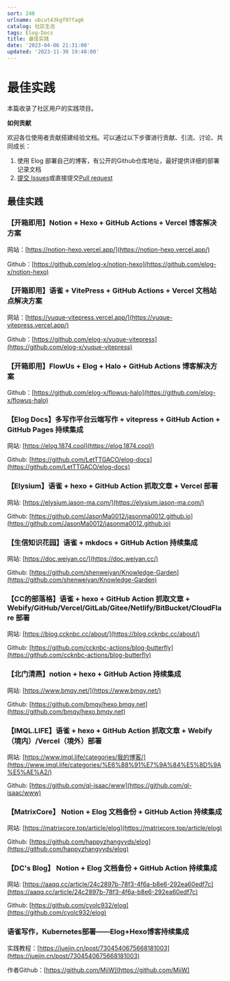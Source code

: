 ```yaml
---
sort: 240
urlname: ubcut43kgf97fag6
catalog: 社区生态
tags: Elog-Docs
title: 最佳实践
date: '2023-04-06 21:31:00'
updated: '2023-11-30 19:48:00'
---
```


# 最佳实践


本篇收录了社区用户的实践项目。


**如何贡献**


欢迎各位使用者贡献搭建经验文档。可以通过以下步骤进行贡献、引流、讨论、共同成长：

1. 使用 Elog 部署自己的博客，有公开的Github仓库地址，最好提供详细的部署记录文档
2. [提交 Issues](https://github.com/LetTTGACO/elog/issues/2)或直接提交[Pull request](https://github.com/LetTTGACO/elog/pulls)

## 最佳实践


### 【开箱即用】Notion + Hexo + GitHub Actions + Vercel 博客解决方案


网站：[https://notion-hexo.vercel.app/](https://notion-hexo.vercel.app/)


Github：[https://github.com/elog-x/notion-hexo](https://github.com/elog-x/notion-hexo)


### 【开箱即用】语雀 + VitePress + GitHub Actions + Vercel 文档站点解决方案


网站：[https://yuque-vitepress.vercel.app/](https://yuque-vitepress.vercel.app/)


Github：[https://github.com/elog-x/yuque-vitepress](https://github.com/elog-x/yuque-vitepress)


### 【开箱即用】FlowUs + Elog + Halo + GitHub Actions 博客解决方案


Github：[https://github.com/elog-x/flowus-halo](https://github.com/elog-x/flowus-halo)


### 【Elog Docs】多写作平台云端写作 + vitepress + GitHub Action + GitHub Pages 持续集成


网站: [https://elog.1874.cool](https://elog.1874.cool/)


Github: [https://github.com/LetTTGACO/elog-docs](https://github.com/LetTTGACO/elog-docs)


### 【Elysium】语雀 + hexo + GitHub Action 抓取文章 + Vercel 部署


网站: [https://elysium.jason-ma.com/](https://elysium.jason-ma.com/)


Github: [https://github.com/JasonMa0012/jasonma0012.github.io](https://github.com/JasonMa0012/jasonma0012.github.io)


### 【生信知识花园】语雀 + mkdocs + GitHub Action 持续集成


网站: [https://doc.weiyan.cc/](https://doc.weiyan.cc/)


Github: [https://github.com/shenweiyan/Knowledge-Garden](https://github.com/shenweiyan/Knowledge-Garden)


### 【CC的部落格】语雀 + hexo + GitHub Action 抓取文章 + Webify/GitHub/Vercel/GitLab/Gitee/Netlify/BitBucket/CloudFlare 部署


网站: [https://blog.ccknbc.cc/about/](https://blog.ccknbc.cc/about/)


Github: [https://github.com/ccknbc-actions/blog-butterfly](https://github.com/ccknbc-actions/blog-butterfly)


### 【北门清燕】notion + hexo + GitHub Action 持续集成


网站: [https://www.bmqy.net/](https://www.bmqy.net/)


Github: [https://github.com/bmqy/hexo.bmqy.net](https://github.com/bmqy/hexo.bmqy.net)


### 【IMQL.LIFE】语雀 + hexo + GitHub Action 抓取文章 + Webify（境内）/Vercel（境外）部署


网站: [https://www.imql.life/categories/我的博客/](https://www.imql.life/categories/%E6%88%91%E7%9A%84%E5%8D%9A%E5%AE%A2/)


Github: [https://github.com/ql-isaac/www](https://github.com/ql-isaac/www)


### 【MatrixCore】 Notion + Elog 文档备份 + GitHub Action 持续集成


网站: [https://matrixcore.top/article/elog](https://matrixcore.top/article/elog)


Github: [https://github.com/happyzhangyyds/elog](https://github.com/happyzhangyyds/elog)


### 【DC's Blog】 Notion + Elog 文档备份 + GitHub Action 持续集成


网站: [https://aaqq.cc/article/24c2897b-78f3-4f6a-b8e6-292ea60edf7c](https://aaqq.cc/article/24c2897b-78f3-4f6a-b8e6-292ea60edf7c)


Github: [https://github.com/cyolc932/elog](https://github.com/cyolc932/elog)


### 语雀写作，Kubernetes部署——Elog+Hexo博客持续集成


实践教程：[https://juejin.cn/post/7304540675668181003](https://juejin.cn/post/7304540675668181003)


作者Github：[https://github.com/MiiW](https://github.com/MiiW)

